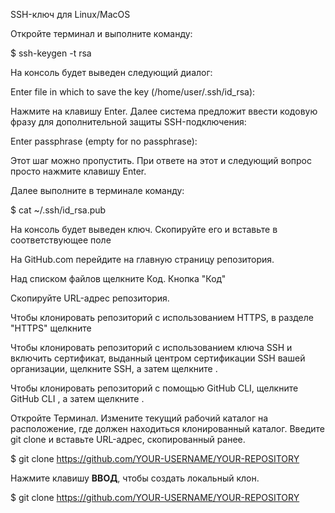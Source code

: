 SSH-ключ для Linux/MacOS

Откройте терминал и выполните команду:

$ ssh-keygen -t rsa

На консоль будет выведен следующий диалог:


Enter file in which to save the key (/home/user/.ssh/id_rsa):

Нажмите на клавишу Enter.  Далее система предложит ввести кодовую фразу для дополнительной защиты SSH-подключения:


Enter passphrase (empty for no passphrase):

Этот шаг можно пропустить. При ответе на этот и следующий вопрос просто нажмите клавишу Enter.

Далее выполните в терминале команду:


$ cat ~/.ssh/id_rsa.pub

На консоль будет выведен ключ. Скопируйте его и вставьте в соответствующее поле




На GitHub.com перейдите на главную страницу репозитория. 

Над списком файлов щелкните  Код. Кнопка "Код"

Скопируйте URL-адрес репозитория.

Чтобы клонировать репозиторий с использованием HTTPS, в разделе "HTTPS" щелкните

Чтобы клонировать репозиторий с использованием ключа SSH и включить сертификат, выданный центром сертификации SSH вашей организации, щелкните SSH, а затем щелкните .

Чтобы клонировать репозиторий с помощью GitHub CLI, щелкните GitHub CLI , а затем щелкните . 

 Откройте Терминал.  Измените текущий рабочий каталог на расположение, где должен находиться клонированный каталог. Введите git clone и вставьте URL-адрес, скопированный ранее.

$ git clone https://github.com/YOUR-USERNAME/YOUR-REPOSITORY

 Нажмите клавишу **ВВОД**, чтобы создать локальный клон.

$ git clone https://github.com/YOUR-USERNAME/YOUR-REPOSITORY
